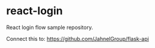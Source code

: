 # react-login
React login flow sample repository.

Connect this to: 
 https://github.com/JahnelGroup/flask-api
